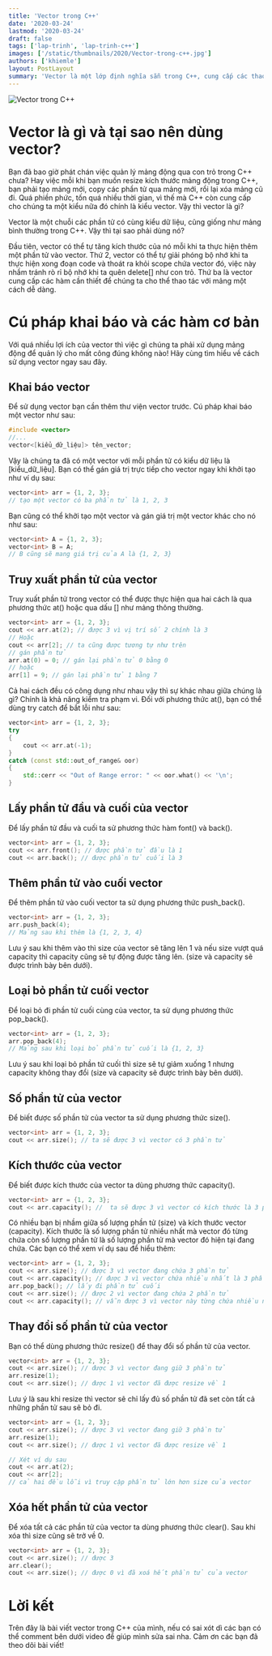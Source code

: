 ```yaml
---
title: 'Vector trong C++'
date: '2020-03-24'
lastmod: '2020-03-24'
draft: false
tags: ['lap-trinh', 'lap-trinh-c++']
images: ['/static/thumbnails/2020/Vector-trong-c++.jpg']
authors: ['khiemle']
layout: PostLayout
summary: 'Vector là một lớp định nghĩa sẵn trong C++, cung cấp các thao tác giúp bạn dễ dàng quản lý và thao tác với mảng động trong C++. Trong bài viết này chúng ta sẽ tìm hiểu cách sử dụng vector trong C++.'
---
```


![Vector trong C++](/static/thumbnails/2020/Vector-trong-c++.jpg)

# Vector là gì và tại sao nên dùng vector?

Bạn đã bao giờ phát chán việc quản lý mảng động qua con trỏ trong C++ chưa? Hay việc mỗi khi bạn muốn resize kích thước mảng động trong C++, bạn phải tạo mảng mới, copy các phần tử qua mảng mới, rồi lại xóa mảng cũ đi. Quá phiền phức, tốn quá nhiều thời gian, vì thế mà C++ còn cung cấp cho chúng ta một kiểu nữa đó chính là kiểu vector. Vậy thì vector là gì?

Vector là một chuỗi các phần tử có cùng kiểu dữ liệu, cũng giống như mảng bình thường trong C++. Vậy thì tại sao phải dùng nó?

Đầu tiên, vector có thể tự tăng kích thước của nó mỗi khi ta thực hiện thêm một phần tử vào vector. Thứ 2, vector có thể tự giải phóng bộ nhớ khi ta thực hiện xong đoạn code và thoát ra khỏi scope chứa vector đó, việc này nhầm tránh rò rỉ bộ nhớ khi ta quên delete\[\] như con trỏ. Thứ ba là vector cung cấp các hàm cần thiết để chúng ta cho thể thao tác với mảng một cách dễ dàng.

# Cú pháp khai báo và các hàm cơ bản

Với quá nhiều lợi ích của vector thì việc gì chúng ta phải xử dụng mảng động để quản lý cho mất công đúng không nào! Hãy cùng tìm hiểu về cách sử dụng vector ngay sau đây.

## Khai báo vector

Để sử dụng vector bạn cần thêm thư viện vector trước. Cú pháp khai báo một vector như sau:

```cpp
#include <vector>
//...
vector<[kiểu_dữ_liệu]> tên_vector;
```

Vậy là chúng ta đã có một vector với mỗi phần tử có kiểu dữ liệu là \[kiểu_dữ_liệu\]. Bạn có thể gán giá trị trực tiếp cho vector ngay khi khởi tạo như ví dụ sau:

```cpp
vector<int> arr = {1, 2, 3};
// tạo một vector có ba phần tử là 1, 2, 3
```

Bạn cũng có thể khởi tạo một vector và gán giá trị một vector khác cho nó như sau:

```cpp
vector<int> A = {1, 2, 3};
vector<int> B = A;
// B cũng sẽ mang giá trị của A là {1, 2, 3}
```

## Truy xuất phần tử của vector

Truy xuất phần tử trong vector có thể được thực hiện qua hai cách là qua phương thức at() hoặc qua dấu \[\] như mảng thông thường.

```cpp
vector<int> arr = {1, 2, 3};
cout << arr.at(2); // được 3 vì vị trí số 2 chính là 3
// Hoặc
cout << arr[2]; // ta cũng được tương tự như trên
// gán phần tử
arr.at(0) = 0; // gán lại phần tử 0 bằng 0
// hoặc
arr[1] = 9; // gán lại phần tử 1 bằng 7
```

Cả hai cách đều có công dụng như nhau vậy thì sự khác nhau giữa chúng là gì? Chính là khả năng kiểm tra phạm vi. Đối với phương thức at(), bạn có thể dùng try catch để bắt lỗi như sau:

```cpp
vector<int> arr = {1, 2, 3};
try
{
	cout << arr.at(-1);
}
catch (const std::out_of_range& oor)
{
	std::cerr << "Out of Range error: " << oor.what() << '\n';
}
```

## Lấy phần tử đầu và cuối của vector

Để lấy phần tử đầu và cuối ta sử phương thức hàm font() và back().

```cpp
vector<int> arr = {1, 2, 3};
cout << arr.front(); // được phần tử đầu là 1
cout << arr.back(); // được phần tử cuối là 3
```

## Thêm phần tử vào cuối vector

Để thêm phần tử vào cuối vector ta sử dụng phương thức push_back().

```cpp
vector<int> arr = {1, 2, 3};
arr.push_back(4);
// Mảng sau khi thêm là {1, 2, 3, 4}
```

Lưu ý sau khi thêm vào thì size của vector sẽ tăng lên 1 và nếu size vượt quá capacity thì capacity cũng sẽ tự động được tăng lên. (size và capacity sẽ được trình bày bên dưới).

## Loại bỏ phần tử cuối vector

Để loại bỏ đi phần tử cuối cùng của vector, ta sử dụng phương thức pop_back().

```cpp
vector<int> arr = {1, 2, 3};
arr.pop_back(4);
// Mảng sau khi loại bỏ phần tử cuối là {1, 2, 3}
```

Lưu ý sau khi loại bỏ phần tử cuối thì size sẽ tự giảm xuống 1 nhưng capacity không thay đổi (size và capacity sẽ được trình bày bên dưới).

## Số phần tử của vector

Để biết được số phần tử của vector ta sử dụng phương thức size().

```cpp
vector<int> arr = {1, 2, 3};
cout << arr.size(); // ta sẽ được 3 vì vector có 3 phần tử
```

## Kích thước của vector

Để biết được kích thước của vector ta dùng phương thức capacity().

```cpp
vector<int> arr = {1, 2, 3};
cout << arr.capacity(); //  ta sẽ được 3 vì vector có kích thước là 3 phần tử
```

Có nhiều bạn bị nhầm giữa số lượng phần tử (size) và kích thước vector (capacity). Kích thước là số lượng phần tử nhiều nhất mà vector đó từng chứa còn số lượng phần tử là số lượng phần tử mà vector đó hiện tại đang chứa. Các bạn có thể xem ví dụ sau để hiểu thêm:

```cpp
vector<int> arr = {1, 2, 3};
cout << arr.size(); // được 3 vì vector đang chứa 3 phần tử
cout << arr.capacity(); // được 3 vì vector chứa nhiều nhất là 3 phần tử
arr.pop_back(); // lấy đi phần tử cuối
cout << arr.size(); // được 2 vì vector đang chứa 2 phần tử
cout << arr.capacity(); // vẫn được 3 vì vector này từng chứa nhiều nhất 3 phần tử
```

## Thay đổi số phần tử của vector

Bạn có thể dùng phương thức resize() để thay đổi số phần tử của vector.

```cpp
vector<int> arr = {1, 2, 3};
cout << arr.size(); // được 3 vì vector đang giữ 3 phần tử
arr.resize(1);
cout << arr.size(); // được 1 vì vector đã được resize về 1
```

Lưu ý là sau khi resize thì vector sẽ chỉ lấy đủ số phần tử đã set còn tất cả những phần tử sau sẽ bỏ đi.

```cpp
vector<int> arr = {1, 2, 3};
cout << arr.size(); // được 3 vì vector đang giữ 3 phần tử
arr.resize(1);
cout << arr.size(); // được 1 vì vector đã được resize về 1

// Xét ví dụ sau
cout << arr.at(2);
cout << arr[2];
// cả hai đều lỗi vì truy cập phần tử lớn hơn size của vector
```

## Xóa hết phần tử của vector

Để xóa tất cả các phần tử của vector ta dùng phương thức clear(). Sau khi xóa thì size cũng sẽ trở về 0.

```cpp
vector<int> arr = {1, 2, 3};
cout << arr.size(); // được 3
arr.clear();
cout << arr.size(); // được 0 vì đã xoá hết phần tử của vector
```

# Lời kết

Trên đây là bài viết vector trong C++ của mình, nếu có sai xót dì các bạn có thể comment bên dưới video để giúp mình sửa sai nha. Cảm ơn các bạn đã theo dõi bài viết!
